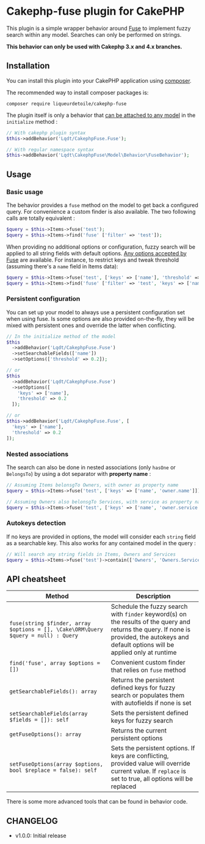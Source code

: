 # Cakephp-fuse plugin for CakePHP

This plugin is a simple wrapper behavior around [Fuse](https://github.com/loilo/Fuse) to implement fuzzy search within any model. Searches can only be performed on strings.

**This behavior can only be used with Cakephp 3.x and 4.x branches.**

## Installation

You can install this plugin into your CakePHP application using [composer](https://getcomposer.org).

The recommended way to install composer packages is:

```
composer require liqueurdetoile/cakephp-fuse
```

The plugin itself is only a behavior that [can be attached to any model](https://book.cakephp.org/4/en/orm/behaviors.html) in the `initialize` method :

```php
// With cakephp plugin syntax
$this->addBehavior('Lqdt/CakephpFuse.Fuse');

// With regular namespace syntax
$this->addBehavior('Lqdt\CakephpFuse\Model\Behavior\FuseBehavior');
```

## Usage

### Basic usage
The behavior provides a `fuse` method on the model to get back a configured query. For convenience a custom finder is also available. The two following calls are totally equivalent :

```php
$query = $this->Items->fuse('test');
$query = $this->Items->find('fuse' ['filter' => 'test']);
```

When providing no additional options or configuration, fuzzy search will be applied to all string fields with default options. [Any options accepted by Fuse](https://github.com/loilo/Fuse#options) are available. For instance, to restrict keys and tweak threshold (assuming there's a `name` field in Items data):

```php
$query = $this->Items->fuse('test', ['keys' => ['name'], 'threshold' => 0.2]);
$query = $this->Items->find('fuse' ['filter' => 'test', 'keys' => ['name'], 'threshold' => 0.2]);
```

### Persistent configuration
You can set up your model to always use a persistent configuration set when using fuse. Is some options are also provided on-the-fly, they will be mixed with persistent ones and override the latter when conflicting.

```php
// In the initialize method of the model
$this
  ->addBehavior('Lqdt/CakephpFuse.Fuse')
  ->setSearchableFields(['name'])
  ->setOptions(['threshold' => 0.2]);

// or
$this
  ->addBehavior('Lqdt/CakephpFuse.Fuse')
  ->setOptions([
    'keys' => ['name'],
    'threshold' => 0.2
  ]);

// or
$this->addBehavior('Lqdt/CakephpFuse.Fuse', [
  'keys' => ['name'],
  'threshold' => 0.2
]);
```

### Nested associations
The search can also be done in nested associations (only `hasOne` or `BelongsTo`) by using a dot separator with **property name** :

```php
// Assuming Items belonsgTo Owners, with owner as property name
$query = $this->Items->fuse('test', ['keys' => ['name', 'owner.name']])->contain(['Owners']);

// Assuming Owners also belonsgTo Services, with service as property name
$query = $this->Items->fuse('test', ['keys' => ['name', 'owner.service.name']])->contain(['Owners', 'Owners.Services']);
```

### Autokeys detection
If no keys are provided in options, the model will consider each `string` field as a searchable key. This also works for any contained model in the query :

```php
// Will search any string fields in Items, Owners and Services
$query = $this->Items->fuse('test')->contain(['Owners', 'Owners.Services']);
```

## API cheatsheet

| Method | Description
----|---
`fuse(string $finder, array $options = [], \Cake\ORM\Query $query = null) : Query` | Schedule the fuzzy search with `finder` keyword(s) on the results of the query and returns the query. If none is provided, the autokeys and default options will be applied only at runtime
`find('fuse', array $options = [])` | Convenient custom finder that relies on `fuse` method
`getSearchableFields(): array`  | Returns the persistent defined keys for fuzzy search or populates them with autofields if none is set
`setSearchableFields(array $fields = []): self`  | Sets the persistent defined keys for fuzzy search
`getFuseOptions(): array`  | Returns the current persistent options
`setFuseOptions(array $options, bool $replace = false): self`  | Sets the persistent options. If keys are conflicting, provided value will override current value. If `replace` is set to true, all options will be replaced |

There is some more advanced tools that can be found in behavior code.

## CHANGELOG

- v1.0.0: Initial release
